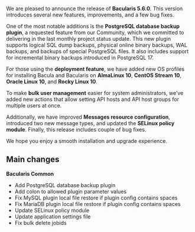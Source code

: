 
We are pleased to announce the release of **Bacularis 5.6.0**. This version
introduces several new features, improvements, and a few bug fixes.

One of the most notable additions is the **PostgreSQL database backup plugin**,
a requested feature from our Community, which we committed to delivering in
the last monthly project status update. This new plugin supports logical SQL
dump backups, physical online binary backups, WAL backups, and backups of
special PostgreSQL files. It also includes support for incremental binary
backups introduced in PostgreSQL 17.

For those using the **deployment feature**, we have added new OS profiles for
installing Bacula and Bacularis on **AlmaLinux 10**, **CentOS Stream 10**,
**Oracle Linux 10**, and **Rocky Linux 10**.

To make **bulk user management** easier for system administrators, we’ve added
new actions that allow setting API hosts and API host groups for multiple
users at once.

Additionally, we have improved **Messages resource configuration**, introduced
two new message types, and updated the **SELinux policy module**. Finally,
this release includes couple of bug fixes.

We hope you enjoy a smooth installation and upgrade experience.

## Main changes

**Bacularis Common**

 * Add PostgreSQL database backup plugin
 * Add colon to allowed plugin parameter values
 * Fix MySQL plugin local file restore if plugin config contains spaces
 * Fix MariaDB plugin local file restore if plugin config contains spaces
 * Update SELinux policy module
 * Update application settings file
 * Fix bulk delete jobids

